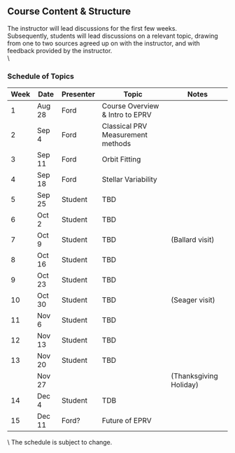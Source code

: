 ## Course Content & Structure

The instructor will lead discussions for the first few weeks.  
Subsequently, students will lead discussions on a relevant topic, drawing from one to two sources agreed up on with the instructor, and with feedback provided by the instructor.  
\\

### Schedule of Topics

| Week | Date | Presenter   | Topic | Notes |
| ---- | ---- | ----------- | --------------------------------- | ------- |
|  1   | Aug 28 | Ford      | Course Overview & Intro to EPRV   | |
|  2   | Sep 4  | Ford      | Classical PRV Measurement methods | |
|  3   | Sep 11 | Ford      | Orbit Fitting | |
|  4   | Sep 18 | Ford      | Stellar Variability | |
|  5   | Sep 25 | Student   | TBD | |
|  6   | Oct 2  | Student   | TBD |
|  7   | Oct 9  | Student   | TBD | (Ballard visit) |
|  8   | Oct 16 | Student   | TBD | |
|  9   | Oct 23 | Student   | TBD | |
| 10   | Oct 30 | Student   | TBD | (Seager visit) |
| 11   | Nov 6  | Student   | TBD | |
| 12   | Nov 13 | Student   | TBD | |
| 13   | Nov 20 | Student   | TBD | |
|      | Nov 27 |           | | (Thanksgiving Holiday) | 
| 14   | Dec 4  | Student   | TDB | |
| 15   | Dec 11 | Ford?     | Future of EPRV | |


\\
The schedule is subject to change. 
